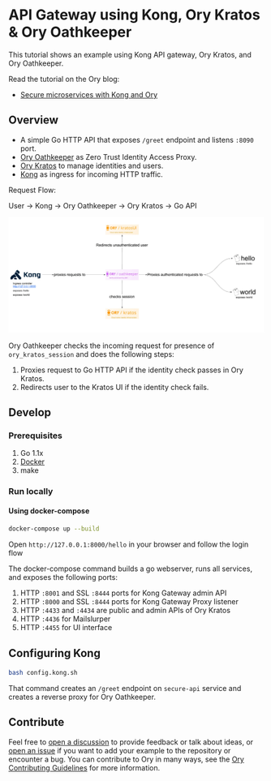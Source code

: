 # API Gateway using Kong, Ory Kratos & Ory Oathkeeper

This tutorial shows an example using Kong API gateway, Ory Kratos, and Ory Oathkeeper.

Read the tutorial on the Ory blog:

- [Secure microservices with Kong and Ory](https://www.ory.sh/zero-trust-api-security-ory-tutorial/)

## Overview

- A simple Go HTTP API that exposes `/greet` endpoint and listens `:8090` port.
- [Ory Oathkeeper](https://www.ory.sh/docs/oathkeeper/install) as Zero Trust Identity Access Proxy.
- [Ory Kratos](https://www.ory.sh/docs/kratos/install) to manage identities and users.
- [Kong](https://konghq.com/install#kong-community) as ingress for incoming HTTP traffic.

Request Flow:

User -> Kong -> Ory Oathkeeper -> Ory Kratos -> Go API

![Architecture using Oathkeeper, Kratos, and Kong](../_assets/img/kong.png)

Ory Oathkeeper checks the incoming request for presence of `ory_kratos_session` and does the following steps:

1. Proxies request to Go HTTP API if the identity check passes in Ory Kratos.
2. Redirects user to the Kratos UI if the identity check fails.

## Develop

### Prerequisites

1. Go 1.1x
1. [Docker](https://docs.docker.com/get-docker/)
1. make

### Run locally

#### Using docker-compose

```bash
docker-compose up --build
```

Open `http://127.0.0.1:8000/hello` in your browser and follow the login flow

The docker-compose command builds a go webserver, runs all services, and exposes the following ports:

1. HTTP `:8001` and SSL `:8444` ports for Kong Gateway admin API
1. HTTP `:8000` and SSL `:8444` ports for Kong Gateway Proxy listener
1. HTTP `:4433` and `:4434` are public and admin APIs of Ory Kratos
1. HTTP `:4436` for Mailslurper
1. HTTP `:4455` for UI interface

## Configuring Kong

```bash
bash config.kong.sh
```

That command creates an `/greet` endpoint on `secure-api` service and creates a reverse proxy for Ory Oathkeeper.

## Contribute

Feel free to [open a discussion](https://github.com/ory/examples/discussions/new) to provide feedback or talk about ideas, or
[open an issue](https://github.com/ory/examples/issues/new) if you want to add your example to the repository or encounter a bug.
You can contribute to Ory in many ways, see the [Ory Contributing Guidelines](https://www.ory.sh/docs/ecosystem/contributing) for
more information.
